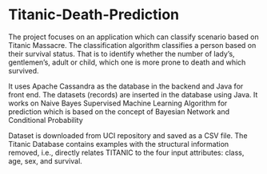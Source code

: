 # Titanic-Death-Prediction

The project focuses on an application which can classify scenario based on Titanic Massacre. The classification algorithm classifies a person based on their survival status. That is to identify whether the number of lady’s, gentlemen’s, adult or child, which one is more prone to death and which survived. 

It uses Apache Cassandra as the database in the backend and Java for front end. The datasets (records) are inserted in the database using Java. It works on Naive Bayes Supervised Machine Learning Algorithm for prediction which is based on the concept of Bayesian Network and Conditional Probability

Dataset is downloaded from UCI repository and saved as a CSV file. The Titanic Database contains examples with the structural information removed, i.e., directly relates TITANIC to the four input attributes: class, age, sex, and survival.
